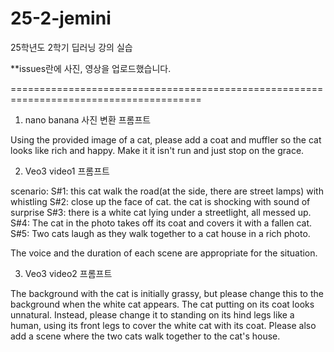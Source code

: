 # 25-2-jemini
25학년도 2학기 딥러닝 강의 실습

**issues란에 사진, 영상을 업로드했습니다.

=======================================================================================

1. nano banana 사진 변환 프롬프트

Using the provided image of a cat, please add a coat and muffler so the cat looks like rich and happy. Make it it isn't run and just stop on the grace.

2. Veo3 video1 프롬프트

scenario:
S#1: this cat walk the road(at the side, there are street lamps) with whistling
S#2: close up the face of cat. the cat is shocking with sound of surprise
S#3: there is a white cat lying under a streetlight, all messed up.
S#4: The cat in the photo takes off its coat and covers it with a fallen cat.
S#5: Two cats laugh as they walk together to a cat house in a rich photo.

The voice and the duration of each scene are appropriate for the situation.
    
3. Veo3 video2 프롬프트

The background with the cat is initially grassy, ​​but please change this to the background when the white cat appears.
The cat putting on its coat looks unnatural. Instead, please change it to standing on its hind legs like a human, using its front legs to cover the white cat with its coat.
Please also add a scene where the two cats walk together to the cat's house.
